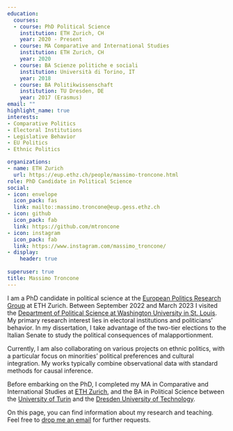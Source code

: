 ```yaml
---
education:
  courses:
  - course: PhD Political Science
    institution: ETH Zurich, CH
    year: 2020 - Present
  - course: MA Comparative and International Studies
    institution: ETH Zurich, CH
    year: 2020
  - course: BA Scienze politiche e sociali
    institution: Università di Torino, IT
    year: 2018
  - course: BA Politikwissenschaft
    institution: TU Dresden, DE
    year: 2017 (Erasmus)
email: ""
highlight_name: true
interests:
- Comparative Politics
- Electoral Institutions
- Legislative Behavior
- EU Politics
- Ethnic Politics

organizations:
- name: ETH Zurich
  url: https://eup.ethz.ch/people/massimo-troncone.html
role: PhD Candidate in Political Science
social:
- icon: envelope
  icon_pack: fas
  link: mailto::massimo.troncone@eup.gess.ethz.ch
- icon: github
  icon_pack: fab
  link: https://github.com/mtroncone
- icon: instagram
  icon_pack: fab
  link: https://www.instagram.com/massimo_troncone/
- display:
    header: true
  
superuser: true
title: Massimo Troncone
---
```


I am a PhD candidate in political science at the [European Politics Research Group](https://eup.ethz.ch/) at ETH Zurich. Between September 2022 and March 2023 I visited the [Department of Political Science at Washington University in St. Louis](https://polisci.wustl.edu/). My primary research interest lies in electoral institutions and politicians’ behavior. In my dissertation, I take advantage of the two-tier elections to the Italian Senate to study the political consequences of malapportionment.

Currently, I am also collaborating on various projects on ethnic politics, with a particular focus on minorities’ political preferences and cultural integration.  My works typically combine observational data with standard methods for causal inference.

Before embarking on the PhD, I completed my MA in Comparative and International Studies at [ETH Zurich](https://macis.gess.ethz.ch/), and the BA in Political Science between the [University of Turin](https://www.didattica-cps.unito.it/do/home.pl) and the [Dresden University of Technology](https://tu-dresden.de/gsw/phil/powi). 

On this page, you can find information about my research and teaching. Feel free to [drop me an email](mailto::massimo.troncone@eup.gess.ethz.ch) for further requests.